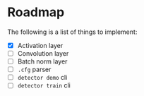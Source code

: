 # Roadmap

The following is a list of things to implement:

- [x] Activation layer
- [ ] Convolution layer
- [ ] Batch norm layer
- [ ] `.cfg` parser
- [ ] `detector demo` cli
- [ ] `detector train` cli